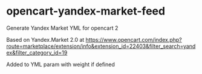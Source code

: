 # opencart-yandex-market-feed
Generate Yandex Market YML for opencart 2

Based on Yandex.Market 2.0 at https://www.opencart.com/index.php?route=marketplace/extension/info&extension_id=22403&filter_search=yandex&filter_category_id=19

Added to YML param with weight if defined
